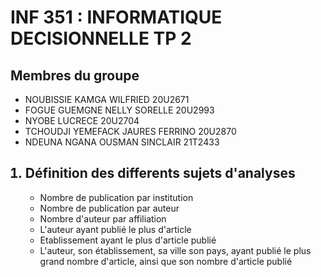 # INF 351 : INFORMATIQUE DECISIONNELLE TP 2

## Membres du groupe
- NOUBISSIE KAMGA WILFRIED 20U2671
- FOGUE GUEMGNE NELLY SORELLE 20U2993
- NYOBE LUCRECE 20U2704
- TCHOUDJI YEMEFACK JAURES FERRINO 20U2870
- NDEUNA NGANA OUSMAN SINCLAIR 21T2433

<ol>
     <h2>
        <li>Définition des differents sujets d'analyses</li>
     </h2>
     <ul>
        <li>Nombre de publication par institution</li>
        <li>Nombre de publication par auteur</li>
        <li>Nombre d'auteur par affiliation</li>
        <li>L'auteur ayant publié le plus d'article</li>
        <li>Etablissement ayant le plus d'article publié</li>
        <li>L'auteur, son établissement, sa ville son pays, ayant publié le plus grand nombre d'article, ainsi que son nombre d'article publié</li>
     </ul>
</ol>